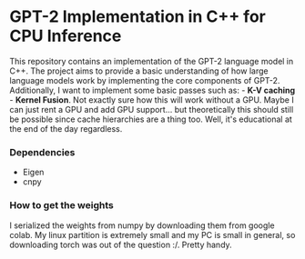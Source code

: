 # GPT-2 Implementation in C++ for CPU Inference

This repository contains an implementation of the GPT-2 language model in C++. The project aims to provide a basic understanding of how large language models work by implementing the core components of GPT-2. Additionally, I want to implement some basic passes such as: 
    - **K-V caching**
    - **Kernel Fusion**. Not exactly sure how this will work without a GPU. Maybe I can just rent a GPU and add GPU support... but theoretically this should still be possible since cache hierarchies are a thing too. Well, it's educational at the end of the day regardless.

### Dependencies

- Eigen 
- cnpy

### How to get the weights

I serialized the weights from numpy by downloading them from google colab. My linux partition is extremely small and my PC is small in general, so downloading torch was out of the question :/. Pretty handy. 